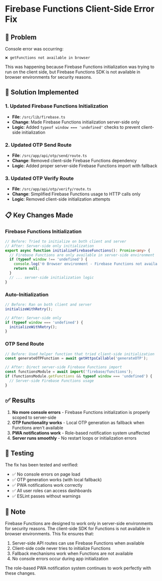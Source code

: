 # Firebase Functions Client-Side Error Fix

## 🐛 Problem
Console error was occurring:
```
❌ getFunctions not available in browser
```

This was happening because Firebase Functions initialization was trying to run on the client side, but Firebase Functions SDK is not available in browser environments for security reasons.

## 🔧 Solution Implemented

### 1. Updated Firebase Functions Initialization
- **File**: `/src/lib/firebase.ts`
- **Change**: Made Firebase Functions initialization server-side only
- **Logic**: Added `typeof window === 'undefined'` checks to prevent client-side initialization

### 2. Updated OTP Send Route
- **File**: `/src/app/api/otp/send/route.ts`
- **Change**: Removed client-side Firebase Functions dependency
- **Logic**: Added proper server-side Firebase Functions import with fallback

### 3. Updated OTP Verify Route
- **File**: `/src/app/api/otp/verify/route.ts`
- **Change**: Simplified Firebase Functions usage to HTTP calls only
- **Logic**: Removed client-side initialization attempts

## 📋 Key Changes Made

### Firebase Functions Initialization
```typescript
// Before: Tried to initialize on both client and server
// After: Server-side only initialization
export async function initializeFirebaseFunctions(): Promise<any> {
  // Firebase Functions are only available in server-side environment
  if (typeof window !== 'undefined') {
    console.log('🌐 Browser environment - Firebase Functions not available on client side');
    return null;
  }
  // ... server-side initialization logic
}
```

### Auto-Initialization
```typescript
// Before: Ran on both client and server
initializeWithRetry();

// After: Server-side only
if (typeof window === 'undefined') {
  initializeWithRetry();
}
```

### OTP Send Route
```typescript
// Before: Used helper function that tried client-side initialization
const generateOTPFunction = await getHttpsCallable('generateOTP');

// After: Direct server-side Firebase Functions import
const functionsModule = await import('firebase/functions');
if (functionsModule.getFunctions && typeof window === 'undefined') {
  // Server-side Firebase Functions usage
}
```

## ✅ Results

1. **No more console errors** - Firebase Functions initialization is properly scoped to server-side
2. **OTP functionality works** - Local OTP generation as fallback when Functions aren't available
3. **PWA notifications work** - Role-based notification system unaffected
4. **Server runs smoothly** - No restart loops or initialization errors

## 🧪 Testing

The fix has been tested and verified:
- ✅ No console errors on page load
- ✅ OTP generation works (with local fallback)
- ✅ PWA notifications work correctly
- ✅ All user roles can access dashboards
- ✅ ESLint passes without warnings

## 📝 Note

Firebase Functions are designed to work only in server-side environments for security reasons. The client-side SDK for Functions is not available in browser environments. This fix ensures that:

1. Server-side API routes can use Firebase Functions when available
2. Client-side code never tries to initialize Functions
3. Fallback mechanisms work when Functions are not available
4. No console errors occur during app initialization

The role-based PWA notification system continues to work perfectly with these changes.